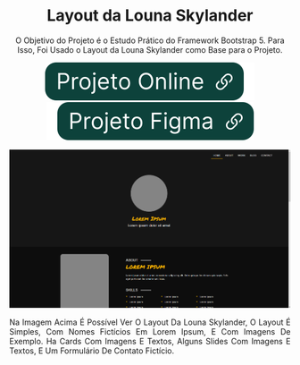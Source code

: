 <div align="center">

# Layout da Louna Skylander

O Objetivo do Projeto é o Estudo Prático do Framework Bootstrap 5. Para Isso, Foi Usado o Layout da Louna Skylander como Base para o Projeto.

[![Projeto Online](img/btnOnline.svg)](https://ericrq.github.io/Layout-Louna-Skylander/) [![Projeto Figma](img/btnFigma.svg)](https://www.figma.com/community/file/1100769865627589687)

[![projeto rick and morty](img/LounaSkylander.png)](https://ericrq.github.io/RickAndMorty/)

<div align="justify">Na Imagem Acima É Possível Ver O Layout Da Louna Skylander, O Layout É Simples, Com Nomes Fictícios Em Lorem Ipsum, E Com Imagens De Exemplo. Ha Cards Com Imagens E Textos, Alguns Slides Com Imagens E Textos, E Um Formulário De Contato Fictício.
</div>

</div>